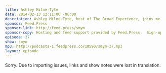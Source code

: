 ```yaml
---
title: Ashley Milne-Tyte
date: 2014-02-13 12:11:00 -06:00
description: Ashley Milne-Tyte, host of The Broad Experience, joins me to chat about crafting a great podcast. I really enjoyed learning how she edits a longer interview down to a 2 or 3 minute story for news bites, and also how she produces her 10-15 minute episode of The Broad Experience.
sponsor: Feed.Press
sponsor-link: http://feed.press/smym
sponsor-copy: Hosting and feed support provided by Feed.Press.  Sign-up today and try FeedPress on a 14 day trial (no contracts or commitments). Use promo code "smym" during checkout to get 10% off your first year.
episode: 37
show: smym
mp3: http://podcasts-1.feedpress.co/10590/smym-37.mp3
layout: episode
---
```


Sorry. Due to importing issues, links and show notes were lost in translation.
